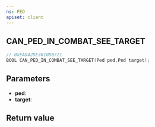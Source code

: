 ```yaml
---
ns: PED
apiset: client
---
```

## CAN_PED_IN_COMBAT_SEE_TARGET

```c
// 0xEAD42DE3610D0721
BOOL CAN_PED_IN_COMBAT_SEE_TARGET(Ped ped,Ped target);
```


## Parameters
* **ped**:
* **target**:

## Return value

